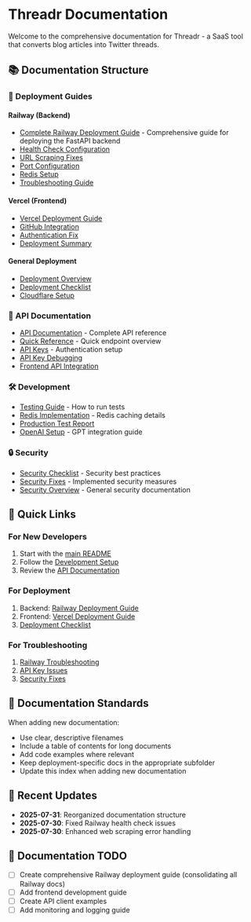 # Threadr Documentation

Welcome to the comprehensive documentation for Threadr - a SaaS tool that converts blog articles into Twitter threads.

## 📚 Documentation Structure

### 🚀 Deployment Guides

#### Railway (Backend)
- [Complete Railway Deployment Guide](./deployment/railway/) - Comprehensive guide for deploying the FastAPI backend
- [Health Check Configuration](./deployment/railway/RAILWAY_HEALTH_CHECK_FIXES.md)
- [URL Scraping Fixes](./deployment/railway/RAILWAY_URL_SCRAPING_FIX.md)
- [Port Configuration](./deployment/railway/RAILWAY_PORT_FIX.md)
- [Redis Setup](./deployment/railway/RAILWAY_REDIS_SETUP_GUIDE.md)
- [Troubleshooting Guide](./deployment/railway/railway_troubleshooting_guide.md)

#### Vercel (Frontend)
- [Vercel Deployment Guide](./deployment/vercel/VERCEL_DEPLOYMENT.md)
- [GitHub Integration](./deployment/vercel/GITHUB_VERCEL_SETUP.md)
- [Authentication Fix](./deployment/vercel/VERCEL_AUTHENTICATION_FIX.md)
- [Deployment Summary](./deployment/vercel/DEPLOYMENT_SUMMARY.md)

#### General Deployment
- [Deployment Overview](./deployment/DEPLOYMENT.md)
- [Deployment Checklist](./deployment/DEPLOYMENT_CHECKLIST.md)
- [Cloudflare Setup](./deployment/CLOUDFLARE_SETUP.md)

### 🔌 API Documentation
- [API Documentation](./api/API_DOCUMENTATION.md) - Complete API reference
- [Quick Reference](./api/API_QUICK_REFERENCE.md) - Quick endpoint overview
- [API Keys](./api/API_KEYS.md) - Authentication setup
- [API Key Debugging](./api/API_KEY_DEBUG_SOLUTION.md)
- [Frontend API Integration](./api/FRONTEND_API_KEY_FIX.md)

### 🛠️ Development
- [Testing Guide](./development/TESTING_GUIDE.md) - How to run tests
- [Redis Implementation](./development/REDIS_IMPLEMENTATION.md) - Redis caching details
- [Production Test Report](./development/PRODUCTION_TEST_REPORT.md)
- [OpenAI Setup](./development/OPENAI_SETUP.md) - GPT integration guide

### 🔒 Security
- [Security Checklist](./security/SECURITY_CHECKLIST.md) - Security best practices
- [Security Fixes](./security/SECURITY_FIXES.md) - Implemented security measures
- [Security Overview](./security/SECURITY.md) - General security documentation

## 🎯 Quick Links

### For New Developers
1. Start with the [main README](../README.md)
2. Follow the [Development Setup](./development/getting-started.md)
3. Review the [API Documentation](./api/API_DOCUMENTATION.md)

### For Deployment
1. Backend: [Railway Deployment Guide](./deployment/railway/)
2. Frontend: [Vercel Deployment Guide](./deployment/vercel/VERCEL_DEPLOYMENT.md)
3. [Deployment Checklist](./deployment/DEPLOYMENT_CHECKLIST.md)

### For Troubleshooting
1. [Railway Troubleshooting](./deployment/railway/railway_troubleshooting_guide.md)
2. [API Key Issues](./api/API_KEY_DEBUG_SOLUTION.md)
3. [Security Fixes](./security/SECURITY_FIXES.md)

## 📖 Documentation Standards

When adding new documentation:
- Use clear, descriptive filenames
- Include a table of contents for long documents
- Add code examples where relevant
- Keep deployment-specific docs in the appropriate subfolder
- Update this index when adding new documentation

## 🔄 Recent Updates

- **2025-07-31**: Reorganized documentation structure
- **2025-07-30**: Fixed Railway health check issues
- **2025-07-30**: Enhanced web scraping error handling

## 📝 Documentation TODO

- [ ] Create comprehensive Railway deployment guide (consolidating all Railway docs)
- [ ] Add frontend development guide
- [ ] Create API client examples
- [ ] Add monitoring and logging guide